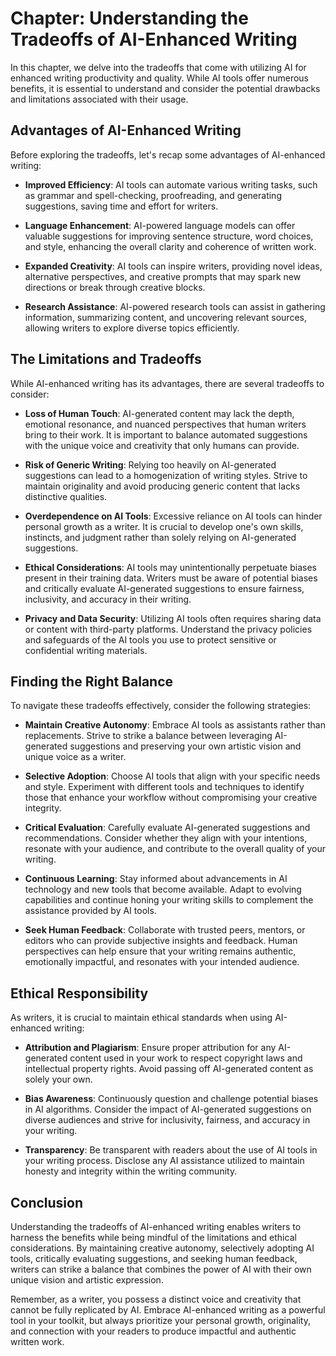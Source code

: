 Chapter: Understanding the Tradeoffs of AI-Enhanced Writing
===========================================================

In this chapter, we delve into the tradeoffs that come with utilizing AI for enhanced writing productivity and quality. While AI tools offer numerous benefits, it is essential to understand and consider the potential drawbacks and limitations associated with their usage.

Advantages of AI-Enhanced Writing
---------------------------------

Before exploring the tradeoffs, let's recap some advantages of AI-enhanced writing:

* **Improved Efficiency**: AI tools can automate various writing tasks, such as grammar and spell-checking, proofreading, and generating suggestions, saving time and effort for writers.

* **Language Enhancement**: AI-powered language models can offer valuable suggestions for improving sentence structure, word choices, and style, enhancing the overall clarity and coherence of written work.

* **Expanded Creativity**: AI tools can inspire writers, providing novel ideas, alternative perspectives, and creative prompts that may spark new directions or break through creative blocks.

* **Research Assistance**: AI-powered research tools can assist in gathering information, summarizing content, and uncovering relevant sources, allowing writers to explore diverse topics efficiently.

The Limitations and Tradeoffs
-----------------------------

While AI-enhanced writing has its advantages, there are several tradeoffs to consider:

* **Loss of Human Touch**: AI-generated content may lack the depth, emotional resonance, and nuanced perspectives that human writers bring to their work. It is important to balance automated suggestions with the unique voice and creativity that only humans can provide.

* **Risk of Generic Writing**: Relying too heavily on AI-generated suggestions can lead to a homogenization of writing styles. Strive to maintain originality and avoid producing generic content that lacks distinctive qualities.

* **Overdependence on AI Tools**: Excessive reliance on AI tools can hinder personal growth as a writer. It is crucial to develop one's own skills, instincts, and judgment rather than solely relying on AI-generated suggestions.

* **Ethical Considerations**: AI tools may unintentionally perpetuate biases present in their training data. Writers must be aware of potential biases and critically evaluate AI-generated suggestions to ensure fairness, inclusivity, and accuracy in their writing.

* **Privacy and Data Security**: Utilizing AI tools often requires sharing data or content with third-party platforms. Understand the privacy policies and safeguards of the AI tools you use to protect sensitive or confidential writing materials.

Finding the Right Balance
-------------------------

To navigate these tradeoffs effectively, consider the following strategies:

* **Maintain Creative Autonomy**: Embrace AI tools as assistants rather than replacements. Strive to strike a balance between leveraging AI-generated suggestions and preserving your own artistic vision and unique voice as a writer.

* **Selective Adoption**: Choose AI tools that align with your specific needs and style. Experiment with different tools and techniques to identify those that enhance your workflow without compromising your creative integrity.

* **Critical Evaluation**: Carefully evaluate AI-generated suggestions and recommendations. Consider whether they align with your intentions, resonate with your audience, and contribute to the overall quality of your writing.

* **Continuous Learning**: Stay informed about advancements in AI technology and new tools that become available. Adapt to evolving capabilities and continue honing your writing skills to complement the assistance provided by AI tools.

* **Seek Human Feedback**: Collaborate with trusted peers, mentors, or editors who can provide subjective insights and feedback. Human perspectives can help ensure that your writing remains authentic, emotionally impactful, and resonates with your intended audience.

Ethical Responsibility
----------------------

As writers, it is crucial to maintain ethical standards when using AI-enhanced writing:

* **Attribution and Plagiarism**: Ensure proper attribution for any AI-generated content used in your work to respect copyright laws and intellectual property rights. Avoid passing off AI-generated content as solely your own.

* **Bias Awareness**: Continuously question and challenge potential biases in AI algorithms. Consider the impact of AI-generated suggestions on diverse audiences and strive for inclusivity, fairness, and accuracy in your writing.

* **Transparency**: Be transparent with readers about the use of AI tools in your writing process. Disclose any AI assistance utilized to maintain honesty and integrity within the writing community.

Conclusion
----------

Understanding the tradeoffs of AI-enhanced writing enables writers to harness the benefits while being mindful of the limitations and ethical considerations. By maintaining creative autonomy, selectively adopting AI tools, critically evaluating suggestions, and seeking human feedback, writers can strike a balance that combines the power of AI with their own unique vision and artistic expression.

Remember, as a writer, you possess a distinct voice and creativity that cannot be fully replicated by AI. Embrace AI-enhanced writing as a powerful tool in your toolkit, but always prioritize your personal growth, originality, and connection with your readers to produce impactful and authentic written work.
